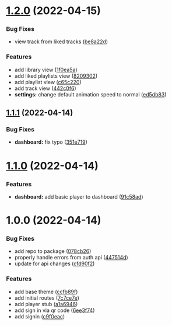 # [1.2.0](https://github.com/garredow/raincloud/compare/v1.1.1...v1.2.0) (2022-04-15)


### Bug Fixes

* view track from liked tracks ([be8a22d](https://github.com/garredow/raincloud/commit/be8a22dce2944cece0473757cd29036b3a630e14))


### Features

* add library view ([1f0ea5a](https://github.com/garredow/raincloud/commit/1f0ea5ab8b0d326cab7dd00d4ce1715bd064c8f4))
* add liked playlists view ([8209302](https://github.com/garredow/raincloud/commit/8209302e60eb4a6aa79e8a65bd80e60367ff2ee7))
* add playlist view ([c65c220](https://github.com/garredow/raincloud/commit/c65c220e48395917cae039b49cab87c90c36f840))
* add track view ([442c0f6](https://github.com/garredow/raincloud/commit/442c0f6b6e6403f8a291e440af1437d6af55df89))
* **settings:** change default animation speed to normal ([ed5db83](https://github.com/garredow/raincloud/commit/ed5db833f528aa6b5c11300a46dbe3b4dc561db0))

## [1.1.1](https://github.com/garredow/raincloud/compare/v1.1.0...v1.1.1) (2022-04-14)


### Bug Fixes

* **dashboard:** fix typo ([351e719](https://github.com/garredow/raincloud/commit/351e7191e53e1de87910962377e8fd9269a06c70))

# [1.1.0](https://github.com/garredow/raincloud/compare/v1.0.0...v1.1.0) (2022-04-14)


### Features

* **dashboard:** add basic player to dashboard ([91c58ad](https://github.com/garredow/raincloud/commit/91c58ad3efd67844b54c4f21a67cc89048dc3cdf))

# 1.0.0 (2022-04-14)


### Bug Fixes

* add repo to package ([078cb26](https://github.com/garredow/raincloud/commit/078cb26678bde4eeca7dfd943b744602c9a67ce4))
* properly handle errors from auth api ([447514d](https://github.com/garredow/raincloud/commit/447514d34a05cc2812e9e5d8f8890c7afbdb40e8))
* update for api changes ([cfd90f2](https://github.com/garredow/raincloud/commit/cfd90f2756f366e3b9c2c5a9cc5671fda79faf9c))


### Features

* add base theme ([ccfb89f](https://github.com/garredow/raincloud/commit/ccfb89f928fc2aaeca47969d0f6e67e61b71c211))
* add initial routes ([7c7ce7e](https://github.com/garredow/raincloud/commit/7c7ce7e9ccb553ee2e146e0fa905f21c6f4f8227))
* add player stub ([a1a6946](https://github.com/garredow/raincloud/commit/a1a6946a672e147f8c7aeec6877c8408cb017d63))
* add sign in via qr code ([6ee3f74](https://github.com/garredow/raincloud/commit/6ee3f74e7ba30f8ac59c6f15beda097ba742bd26))
* add signin ([c9f0eac](https://github.com/garredow/raincloud/commit/c9f0eacb81174f746d1943f1cf42d535df6a56fe))

